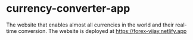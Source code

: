 # currency-converter-app
The website that enables almost all currencies in the world and their real-time conversion.
The website is deployed at https://forex-vijay.netlify.app
